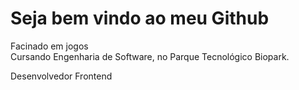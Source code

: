 

 <h1> Seja bem vindo ao meu Github </h1>
Facinado em jogos <br>
Cursando Engenharia de Software, no Parque Tecnológico Biopark. <br>

Desenvolvedor Frontend <br>


